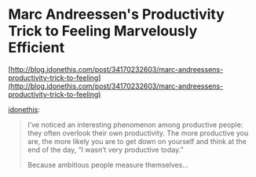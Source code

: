 <!--
id: 34205145159
link: http://tumblr.atmos.org/post/34205145159/marc-andreessens-productivity-trick-to-feeling
slug: marc-andreessens-productivity-trick-to-feeling
date: Tue Oct 23 2012 18:57:58 GMT-0700 (PDT)
publish: 2012-10-023
tags: 
title: Marc Andreessen's Productivity Trick to Feeling Marvelously Efficient
-->


Marc Andreessen's Productivity Trick to Feeling Marvelously Efficient
=====================================================================

[http://blog.idonethis.com/post/34170232603/marc-andreessens-productivity-trick-to-feeling](http://blog.idonethis.com/post/34170232603/marc-andreessens-productivity-trick-to-feeling)

[idonethis](http://blog.idonethis.com/post/34170232603/marc-andreessens-productivity-trick-to-feeling):

> I’ve noticed an interesting phenomenon among productive people: they
> often overlook their own productivity. The more productive you are,
> the more likely you are to get down on yourself and think at the end
> of the day, “I wasn’t very productive today.”
>
> Because ambitious people measure themselves…

